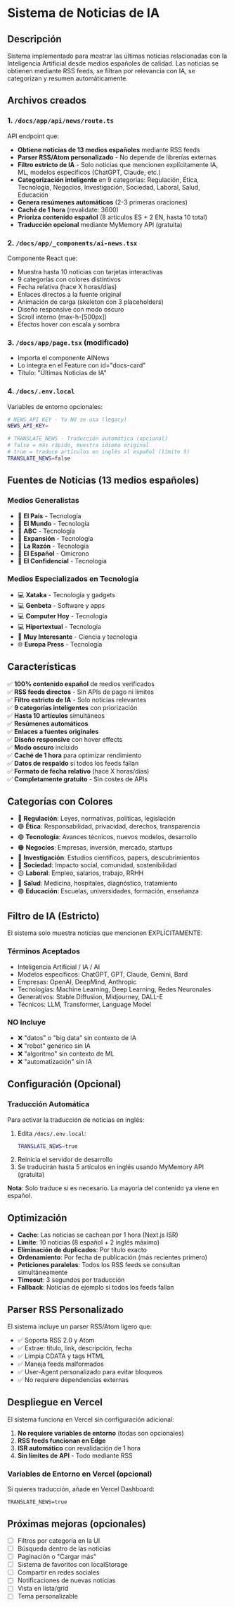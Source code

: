# Sistema de Noticias de IA

## Descripción
Sistema implementado para mostrar las últimas noticias relacionadas con la Inteligencia Artificial desde medios españoles de calidad. Las noticias se obtienen mediante RSS feeds, se filtran por relevancia con IA, se categorizan y resumen automáticamente.

## Archivos creados

### 1. `/docs/app/api/news/route.ts`
API endpoint que:
- **Obtiene noticias de 13 medios españoles** mediante RSS feeds
- **Parser RSS/Atom personalizado** - No depende de librerías externas
- **Filtro estricto de IA** - Solo noticias que mencionen explícitamente IA, ML, modelos específicos (ChatGPT, Claude, etc.)
- **Categorización inteligente** en 9 categorías: Regulación, Ética, Tecnología, Negocios, Investigación, Sociedad, Laboral, Salud, Educación
- **Genera resúmenes automáticos** (2-3 primeras oraciones)
- **Caché de 1 hora** (revalidate: 3600)
- **Prioriza contenido español** (8 artículos ES + 2 EN, hasta 10 total)
- **Traducción opcional** mediante MyMemory API (gratuita)

### 2. `/docs/app/_components/ai-news.tsx`
Componente React que:
- Muestra hasta 10 noticias con tarjetas interactivas
- 9 categorías con colores distintivos
- Fecha relativa (hace X horas/días)
- Enlaces directos a la fuente original
- Animación de carga (skeleton con 3 placeholders)
- Diseño responsive con modo oscuro
- Scroll interno (max-h-[500px])
- Efectos hover con escala y sombra

### 3. `/docs/app/page.tsx` (modificado)
- Importa el componente AINews
- Lo integra en el Feature con id="docs-card"
- Título: "Últimas Noticias de IA"

### 4. `/docs/.env.local`
Variables de entorno opcionales:
```bash
# NEWS_API_KEY - Ya NO se usa (legacy)
NEWS_API_KEY=

# TRANSLATE_NEWS - Traducción automática (opcional)
# false = más rápido, muestra idioma original
# true = traduce artículos en inglés al español (límite 5)
TRANSLATE_NEWS=false
```

## Fuentes de Noticias (13 medios españoles)

### Medios Generalistas
- 📰 **El País** - Tecnología
- 📰 **El Mundo** - Tecnología
- 📰 **ABC** - Tecnología
- 📰 **Expansión** - Tecnología
- 📰 **La Razón** - Tecnología
- 📰 **El Español** - Omicrono
- 📰 **El Confidencial** - Tecnología

### Medios Especializados en Tecnología
- 💻 **Xataka** - Tecnología y gadgets
- 💻 **Genbeta** - Software y apps
- 💻 **Computer Hoy** - Tecnología
- 💻 **Hipertextual** - Tecnología
- 🔬 **Muy Interesante** - Ciencia y tecnología
- 🌐 **Europa Press** - Tecnología

## Características

✅ **100% contenido español** de medios verificados  
✅ **RSS feeds directos** - Sin APIs de pago ni límites  
✅ **Filtro estricto de IA** - Solo noticias relevantes  
✅ **9 categorías inteligentes** con priorización  
✅ **Hasta 10 artículos** simultáneos  
✅ **Resúmenes automáticos**  
✅ **Enlaces a fuentes originales**  
✅ **Diseño responsive** con hover effects  
✅ **Modo oscuro** incluido  
✅ **Caché de 1 hora** para optimizar rendimiento  
✅ **Datos de respaldo** si todos los feeds fallan  
✅ **Formato de fecha relativo** (hace X horas/días)  
✅ **Completamente gratuito** - Sin costes de APIs  

## Categorías con Colores

- 🔵 **Regulación**: Leyes, normativas, políticas, legislación
- 🟣 **Ética**: Responsabilidad, privacidad, derechos, transparencia
- 🟢 **Tecnología**: Avances técnicos, nuevos modelos, desarrollo
- 🟠 **Negocios**: Empresas, inversión, mercado, startups
- 🩷 **Investigación**: Estudios científicos, papers, descubrimientos
- 🔵 **Sociedad**: Impacto social, comunidad, sostenibilidad
- 🟡 **Laboral**: Empleo, salarios, trabajo, RRHH
- 🔴 **Salud**: Medicina, hospitales, diagnóstico, tratamiento
- 🟣 **Educación**: Escuelas, universidades, formación, enseñanza

## Filtro de IA (Estricto)

El sistema solo muestra noticias que mencionen EXPLÍCITAMENTE:

### Términos Aceptados
- Inteligencia Artificial / IA / AI
- Modelos específicos: ChatGPT, GPT, Claude, Gemini, Bard
- Empresas: OpenAI, DeepMind, Anthropic
- Tecnologías: Machine Learning, Deep Learning, Redes Neuronales
- Generativos: Stable Diffusion, Midjourney, DALL-E
- Técnicos: LLM, Transformer, Language Model

### NO Incluye
- ❌ "datos" o "big data" sin contexto de IA
- ❌ "robot" genérico sin IA
- ❌ "algoritmo" sin contexto de ML
- ❌ "automatización" sin IA

## Configuración (Opcional)

### Traducción Automática
Para activar la traducción de noticias en inglés:

1. Edita `/docs/.env.local`:
   ```bash
   TRANSLATE_NEWS=true
   ```
2. Reinicia el servidor de desarrollo
3. Se traducirán hasta 5 artículos en inglés usando MyMemory API (gratuita)

**Nota**: Solo traduce si es necesario. La mayoría del contenido ya viene en español.

## Optimización

- **Cache**: Las noticias se cachean por 1 hora (Next.js ISR)
- **Límite**: 10 noticias (8 español + 2 inglés máximo)
- **Eliminación de duplicados**: Por título exacto
- **Ordenamiento**: Por fecha de publicación (más recientes primero)
- **Peticiones paralelas**: Todos los RSS feeds se consultan simultáneamente
- **Timeout**: 3 segundos por traducción
- **Fallback**: Noticias de ejemplo si todos los feeds fallan

## Parser RSS Personalizado

El sistema incluye un parser RSS/Atom ligero que:
- ✅ Soporta RSS 2.0 y Atom
- ✅ Extrae: título, link, descripción, fecha
- ✅ Limpia CDATA y tags HTML
- ✅ Maneja feeds malformados
- ✅ User-Agent personalizado para evitar bloqueos
- ✅ No requiere dependencias externas

## Despliegue en Vercel

El sistema funciona en Vercel sin configuración adicional:

1. **No requiere variables de entorno** (todas son opcionales)
2. **RSS feeds funcionan en Edge** 
3. **ISR automático** con revalidación de 1 hora
4. **Sin límites de API** - Todo mediante RSS

### Variables de Entorno en Vercel (opcional)
Si quieres traducción, añade en Vercel Dashboard:
```
TRANSLATE_NEWS=true
```

## Próximas mejoras (opcionales)

- [ ] Filtros por categoría en la UI
- [ ] Búsqueda dentro de las noticias
- [ ] Paginación o "Cargar más"
- [ ] Sistema de favoritos con localStorage
- [ ] Compartir en redes sociales
- [ ] Notificaciones de nuevas noticias
- [ ] Vista en lista/grid
- [ ] Tema personalizable

